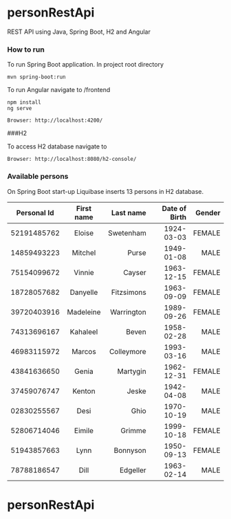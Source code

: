 # personRestApi

REST API using Java, Spring Boot, H2 and Angular

### How to run

To run Spring Boot application. In project root directory

```shell
mvn spring-boot:run
```

To run Angular navigate to /frontend

```shell
npm install 
ng serve

Browser: http://localhost:4200/
```

###H2

To access H2 database navigate to

```shell
Browser: http://localhost:8080/h2-console/
```

### Available persons

On Spring Boot start-up Liquibase inserts 13 persons in H2 database.

| Personal Id  | First name |  Last name | Date of Birth | Gender |
|--------------|:----------:|-----------:|--------------:|-------:|
| 52191485762  |   Eloise   |  Swetenham |    1924-03-03 | FEMALE |
| 14859493223  |  Mitchel   |      Purse |    1949-01-08 |   MALE |
| 75154099672  |   Vinnie   |     Cayser |    1963-12-15 | FEMALE |
| 18728057682  |  Danyelle  | Fitzsimons |    1963-09-09 | FEMALE |
| 39720403916  | Madeleine  | Warrington |    1989-09-26 | FEMALE |
| 74313696167  |  Kahaleel  |      Beven |    1958-02-28 |   MALE |
| 46983115972  |   Marcos   | Colleymore |    1993-03-16 |   MALE |
| 43841636650  |   Genia    |   Martygin |    1962-12-31 | FEMALE |
| 37459076747  |   Kenton   |      Jeske |    1942-04-08 |   MALE |
| 02830255567  |    Desi    |       Ghio |    1970-10-19 |   MALE |
| 52806714046  |   Eimile   |     Grimme |    1999-10-18 | FEMALE |
| 51943857663  |    Lynn    |   Bonnyson |    1950-09-13 | FEMALE |
| 78788186547  |    Dill    |   Edgeller |    1963-02-14 |   MALE |

# personRestApi

